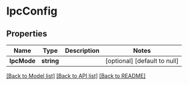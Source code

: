 # IpcConfig

## Properties
Name | Type | Description | Notes
------------ | ------------- | ------------- | -------------
**IpcMode** | **string** |  | [optional] [default to null]

[[Back to Model list]](../README.md#documentation-for-models) [[Back to API list]](../README.md#documentation-for-api-endpoints) [[Back to README]](../README.md)

